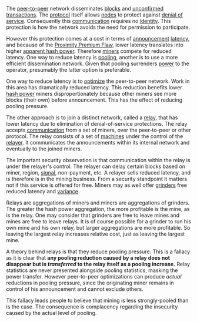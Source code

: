 The [peer-to-peer](Glossary#peer-to-peer) network disseminates [blocks](Glossary#block) and [unconfirmed](Glossary#unconfirmed) [transactions](Glossary#transaction). The [protocol](Glossary#protocol) itself allows [nodes](Glossary#node) to protect against [denial of service](Glossary#denial-of-service). Consequently this [communication](Glossary#communication) requires no [identity](Glossary#identity). This protection is how the network avoids the need for permission to participate.

However this protection comes at a cost in terms of [announcement](Glossary#announcement) [latency](Glossary#latency), and because of the [Proximity Premium Flaw](Proximity-Premium-Flaw), lower latency translates into higher [apparent hash power](Glossary#apparent-hash-power). Therefore [miners](Glossary#miner) compete for reduced latency. One way to reduce latency is [pooling](Glossary#pooling), another is to use a more efficient dissemination network. Given that pooling surrenders [power](Glossary#power) to the operator, presumably the latter option is preferable.

One way to reduce latency is to [optimize](Glossary#optimization) the peer-to-peer network. Work in this area has dramatically reduced latency. This reduction benefits lower [hash power](Glossary#hash-power) miners disproportionately because other miners see more blocks (their own) before announcement. This has the effect of reducing pooling pressure.

The other approach is to join a distinct network, called a [relay](Glossary#relay), that has lower latency due to elimination of denial-of-service protections. The relay accepts [communication](Glossary#communication) from a set of miners, over the peer-to-peer or other protocol. The relay consists of a set of [machines](Glossary#machine) under the control of the [relayer](Glossary#relayer). It communicates the announcements within its internal network and eventually to the joined miners.

The important security observation is that communication within the relay is under the relayer's control. The relayer can delay certain blocks based on miner, region, [signal](Glossary#signal), non-payment, etc. A relayer sells reduced latency, and is therefore is in the mining business. From a security standpoint it matters not if this service is offered for free. Miners may as well offer [grinders](Glossary#grinder) free reduced latency and [variance](Glossary#variance).

Relays are aggregations of miners and miners are aggregations of grinders. The greater the hash power aggregation, the more profitable is the mine, as is the relay. One may consider that grinders are free to leave mines and mines are free to leave relays. It is of course possible for a grinder to run his own mine and his own relay, but larger aggregations are more profitable. So leaving the largest relay increases relative cost, just as leaving the largest mine.

A theory behind relays is that they reduce pooling pressure. This is a fallacy as it is clear that **any pooling reduction caused by a relay does not disappear but is *transferred* to the relay itself as a pooling increase.** Relay statistics are never presented alongside pooling statistics, masking the power transfer. However peer-to-peer optimizations can produce *actual* reductions in pooling pressure, since the originating miner remains in control of his announcement and cannot exclude others.

This fallacy leads people to believe that mining is less strongly-pooled than is the case. The consequence is complacency regarding the insecurity caused by the actual level of pooling.